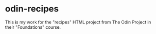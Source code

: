 # odin-recipes
This is my work for the "recipes" HTML project from The Odin Project in their "Foundations" course.
